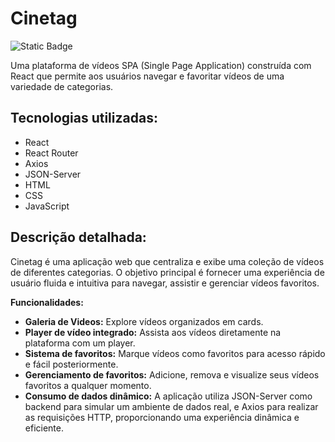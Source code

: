 # Cinetag

![Static Badge](https://img.shields.io/badge/Status-Finalizado-green)

Uma plataforma de vídeos SPA (Single Page Application) construída com React que permite aos usuários navegar e favoritar vídeos de uma variedade de categorias.

## Tecnologias utilizadas:

* React
* React Router
* Axios
* JSON-Server
* HTML
* CSS
* JavaScript

## Descrição detalhada:

Cinetag é uma aplicação web que centraliza e exibe uma coleção de vídeos de diferentes categorias. O objetivo principal é fornecer uma experiência de usuário fluida e intuitiva para navegar, assistir e gerenciar vídeos favoritos.

**Funcionalidades:**

* **Galeria de Videos:** Explore vídeos organizados em cards.
* **Player de vídeo integrado:** Assista aos vídeos diretamente na plataforma com um player.
* **Sistema de favoritos:** Marque vídeos como favoritos para acesso rápido e fácil posteriormente.
* **Gerenciamento de favoritos:** Adicione, remova e visualize seus vídeos favoritos a qualquer momento.
* **Consumo de dados dinâmico:** A aplicação utiliza JSON-Server como backend para simular um ambiente de dados real, e Axios para realizar as requisições HTTP, proporcionando uma experiência dinâmica e eficiente.
